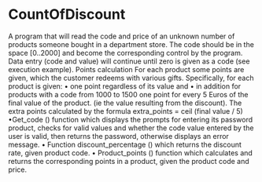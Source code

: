# CountOfDiscount
A program that will read the code and price of an unknown number of products
someone bought in a department store. The code should be in the space [0..2000] and become the
corresponding control by the program. Data entry (code and value) will continue until
zero is given as a code (see execution example).
Points calculation
For each product some points are given, which the customer redeems with various gifts. Specifically,
for each product is given:
• one point regardless of its value and
• in addition for products with a code from 1000 to 1500 one point for every 5 Euros of the final
value of the product. (ie the value resulting from the discount). The extra points
calculated by the formula
extra_points = ceil (final value / 5)
•Get_code () function which displays the prompts for entering its password
product, checks for valid values and whether the code value entered by the user is
valid, then returns the password, otherwise displays an error message.
• Function discount_percentage () which returns the discount rate, given
product code.
• Product_points () function which calculates and returns the corresponding points
in a product, given the product code and price.
